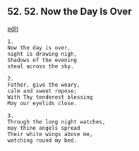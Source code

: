 
## 52.  52. Now the Day Is Over
[edit](https://docs.google.com/document/d/1FzZ%2Dz%2DyTgOvCuuxaknrkYYo2FRxEorL%2D/edit?mode=html)






    1.
    Now the day is over,
    night is drawing nigh,
    Shadows of the evening
    steal across the sky.

    2.
    Father, give the weary,
    calm and sweet repose;
    With Thy tenderest blessing
    May our eyelids close.

    3.
    Through the long night watches,
    may thine angels spread
    Their white wings above me,
    watching round my bed.
